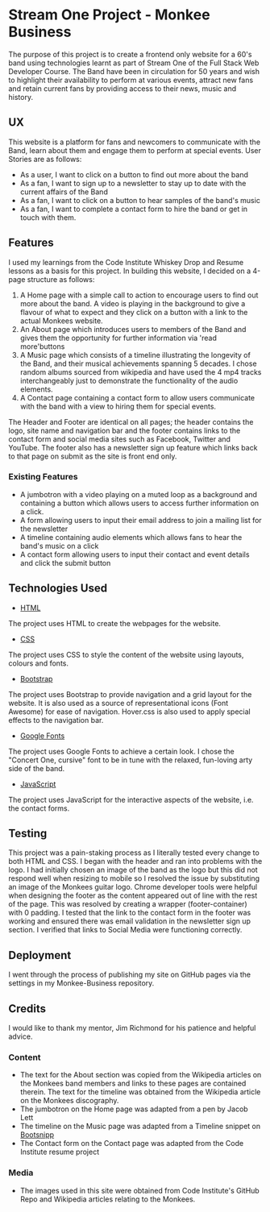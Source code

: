 # Stream One Project - Monkee Business #

The purpose of this project is to create a frontend only website for a 60's band using technologies learnt as part of Stream One of the Full Stack Web Developer Course.  The Band have been in circulation for 50 years and wish to highlight their availability to perform at various events, attract new fans and retain current fans by providing access to their news, music and history. 


## UX ##

This website is a platform for fans and newcomers to communicate with the Band, learn about them and engage them to perform at special events.  User Stories are as follows:

* As a user, I want to click on a button to find out more about the band
* As a fan, I want to sign up to a newsletter to stay up to date with the current affairs of the Band
* As a fan, I want to click on a button to hear samples of the band's music
* As a fan, I want to complete a contact form to hire the band or get in touch with them.

## Features ##

I used my learnings from the Code Institute Whiskey Drop and Resume lessons as a basis for this project. In building this website, I decided on a 4-page structure as follows:

1. A Home page with a simple call to action to encourage users to find out more about the band.  A video is playing in the background to give a flavour of what to expect and they click on a button with a link to the actual Monkees website.
2. An About page which introduces users to members of the Band and gives them the opportunity for further information via 'read more'buttons
3. A Music page which consists of a timeline illustrating the longevity of the Band, and their musical achievements spanning 5 decades.  I chose random albums sourced from wikipedia and have used the 4 mp4 tracks interchangeably just to demonstrate the functionality of the audio elements.
4. A Contact page containing a contact form to allow users communicate with the band with a view to hiring them for special events.

The Header and Footer are identical on all pages; the header contains the logo, site name and navigation bar and the footer contains links to the contact form and social media sites such as Facebook, Twitter and YouTube.  The footer also has a newsletter sign up feature which links back to that page on submit as the site is front end only.


### Existing Features ###

* A jumbotron with a video playing on a muted loop as a background and containing a button which allows users to access further information on a click.
* A form allowing users to input their email address to join a mailing list for the newsletter
* A timeline containing audio elements which allows fans to hear the band's music on a click
* A contact form allowing users to input their contact and event details and click the submit button

## Technologies Used ##

* [HTML](https://en.wikipedia.org/wiki/HTML)

The project uses HTML to create the webpages for the website.

* [CSS](https://en.wikipedia.org/wiki/Cascading_Style_Sheets)

The project uses CSS to style the content of the website using layouts, colours and fonts.

* [Bootstrap](https://en.wikipedia.org/wiki/Bootstrap_(front-end_framework))

The project uses Bootstrap to provide navigation and a grid layout for the website.  It is also used as a source of representational icons (Font Awesome) for ease of navigation. Hover.css is also used to apply special effects to the navigation bar.

* [Google Fonts](https://en.wikipedia.org/wiki/Google_Fonts)

The project uses Google Fonts to achieve a certain look.  I chose the "Concert One, cursive" font to be in tune with the relaxed, fun-loving arty side of the band.

* [JavaScript](https://en.wikipedia.org/wiki/JavaScript)

The project uses JavaScript for the interactive aspects of the website, i.e. the contact forms.

## Testing ##

This project was a pain-staking process as I literally tested every change to both HTML and CSS. I began with the header and ran into problems with the logo.  I had initially chosen an image of the band as the logo but this did not respond well when resizing to mobile so I resolved the issue by substituting an image of the Monkees guitar logo. Chrome developer tools were helpful when designing the footer as the content appeared out of line with the rest of the page.  This was resolved by creating a wrapper (footer-container) with 0 padding. I tested that the link to the contact form in the footer was working and ensured there was email validation in the newsletter sign up section.  I verified that links to Social Media were functioning correctly.



## Deployment ##

I went through the process of publishing my site on GitHub pages via the settings in my Monkee-Business repository.

## Credits ##

I would like to thank my mentor, Jim Richmond for his patience and helpful advice.

### Content ###

* The text for the About section was copied from the Wikipedia articles on the Monkees band members and links to these pages are contained therein.  The text for the timeline was obtained from the Wikipedia article on the Monkees discography.
* The jumbotron on the Home page was adapted from a pen by Jacob Lett
* The timeline on the Music page was adapted from a Timeline snippet on [Bootsnipp](https://bootsnipp.com/snippets/k7KxQ)
* The Contact form on the Contact page was adapted from the Code Institute resume project


### Media ###

* The images used in this site were obtained from Code Institute's GitHub Repo and Wikipedia articles relating to the Monkees.
